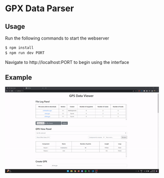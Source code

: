 # GPX Data Parser

## Usage
Run the following commands to start the webserver
```sh
$ npm install
$ npm run dev PORT
```

Navigate to http://localhost:PORT to begin using the interface

## Example
![Demo](example.gif)
